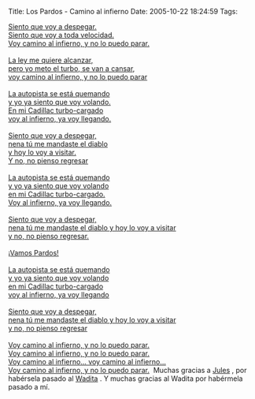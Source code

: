 Title: Los Pardos - Camino al infierno
Date: 2005-10-22 18:24:59
Tags: 

<a href="http://damog.nipl.net/misc/Los_Pardos-Camino_Al_Infierno.mp3" target="_blank">Siento que voy a despegar.<br/>  Siento que voy a toda velocidad.<br/>  Voy camino al infierno, y no lo puedo parar.<br/><br/>  La ley me quiere alcanzar,<br/>  pero yo meto el turbo, se van a cansar,<br/>  voy camino al infierno, y no lo puedo parar<br/><br/>  La autopista se está quemando<br/>  y yo ya siento que voy volando.<br/>  En mi Cadillac turbo-cargado<br/>  voy al infierno, ya voy llegando.<br/><br/>  Siento que voy a despegar,<br/>  nena tú me mandaste el diablo <br/>  y hoy lo voy a visitar.<br/>  Y no, no pienso regresar<br/><br/>  La autopista se está quemando<br/>  y yo ya siento que voy volando<br/>  en mi Cadillac turbo-cargado.<br/>  Voy al infierno, ya voy llegando.<br/><br/>  Siento que voy a despegar,<br/>  nena tú me mandaste el diablo y hoy lo voy a visitar<br/>  y no, no pienso regresar.<br/><br/>  ¡Vamos Pardos!<br/><br/>  La autopista se está quemando<br/>  y yo ya siento que voy volando<br/>  en mi Cadillac turbo-cargado<br/>  voy al infierno, ya voy llegando<br/><br/>  Siento que voy a despegar,<br/>  nena tú me mandaste el diablo y hoy lo voy a visitar<br/>  y no, no pienso regresar<br/><br/>  Voy camino al infierno, y no lo puedo parar.<br/>  Voy camino al infierno, y no lo puedo parar.<br/>  Voy camino al infierno&#8230; voy camino al infierno&#8230;<br/>  Voy camino al infierno, y no lo puedo parar.</a>           Muchas gracias a <a href="http://julesmkblog.blogspot.com" target="_blank">Jules</a> , por habérsela pasado al <a href="http://www.wada.com.mx/" target="_blank">Wadita</a> . Y muchas gracias al Wadita por habérmela pasado a mí.  <br/><br/>
